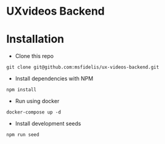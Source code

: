 # UXvideos Backend

# Installation 

* Clone this repo

```
git clone git@github.com:msfidelis/ux-videos-backend.git
```

* Install dependencies with NPM

```
npm install
```

* Run using docker 

```
docker-compose up -d 
```

* Install development seeds 

```
npm run seed
```
